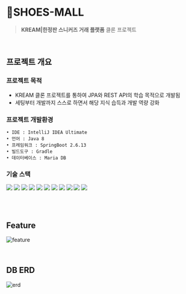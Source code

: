 
# 👟SHOES-MALL
> **KREAM|한정판 스니커즈 거래 플랫폼** 클론 프로젝트

<br/>

## 프로젝트 개요 

### 프로젝트 목적 

- KREAM 클론 프로젝트를 통하여 JPA와 REST API의 학습 목적으로 개발됨
- 세팅부터 개발까지 스스로 하면서 해당 지식 습득과 개발 역량 강화

### 프로젝트 개발환경

```
• IDE : IntelliJ IDEA Ultimate
• 언어 : Java 8
• 프레임워크 : SpringBoot 2.6.13
• 빌드도구 : Gradle 
• 데이터베이스 : Maria DB
```

### 기술 스택 

<p align="left">
<img src="https://img.shields.io/badge/Java 8-007396?style=flat&logo=Java&logoColor=white">
<img src="https://img.shields.io/badge/Spring Boot-6DB33F?style=flat&logo=Spring Boot&logoColor=white">
<img src="https://img.shields.io/badge/JPA-00A98F?style=flat">
<img src="https://img.shields.io/badge/QueryDsl-40AEF0?style=flat">
<img src="https://img.shields.io/badge/Thymeleaf-3FE669?style=flat&logo=Thymeleaf&logoColor=white">
<img src="https://img.shields.io/badge/jQuery-0769AD?style=flat&logo=Oracle&logoColor=white">
<img src="https://img.shields.io/badge/JavaScript-F7DF1E?style=flat&logo=JavaScript&logoColor=white">
<img src="https://img.shields.io/badge/HTML5-E34F26?style=flat&logo=HTML5&logoColor=white">
<img src="https://img.shields.io/badge/CSS3-1572B6?style=flat&logo=CSS3&logoColor=white">
<img src="https://img.shields.io/badge/Gradle-02303A?style=flat&logo=Gradle&logoColor=white">
<img src="https://img.shields.io/badge/MariaDB-003545?style=flat&logo=MariaDB&logoColor=white">
</p>

<br/>


<br/>

## Feature

![feature](https://user-images.githubusercontent.com/76427264/207240499-9226add4-bf7e-4578-8668-10bacad5ffd5.png)


<br/>

## DB ERD 

![erd](https://user-images.githubusercontent.com/76427264/206983062-08482e2f-31ee-4ca7-8046-4d8290cd74fb.png)


